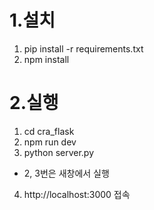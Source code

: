 # 1.설치
1. pip install -r requirements.txt
2. npm install

# 2.실행
1. cd cra_flask
2. npm run dev
3. python server.py
* 2, 3번은 새창에서 실행
4. http://localhost:3000 접속

